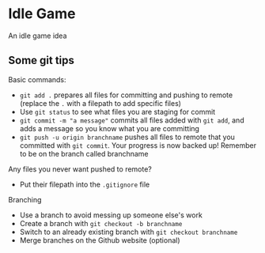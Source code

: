 # Idle Game

An idle game idea

## Some git tips

Basic commands:
- `git add .` prepares all files for committing and pushing to remote (replace the `.` with a filepath to add specific files)
- Use `git status` to see what files you are staging for commit
- `git commit -m "a message"` commits all files added with `git add`, and adds a message so you know what you are committing
- `git push -u origin branchname` pushes all files to remote that you committed with `git commit`. Your progress is now backed up! Remember to be on the branch called branchname

Any files you never want pushed to remote?
- Put their filepath into the `.gitignore` file

Branching
- Use a branch to avoid messing up someone else's work
- Create a branch with `git checkout -b branchname`
- Switch to an already existing branch with `git checkout branchname`
- Merge branches on the Github website (optional)